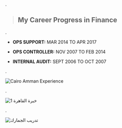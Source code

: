 .

> ## My Career Progress in Finance

.
- **OPS SUPPORT:**	MAR 2014 TO APR 2017




- **OPS CONTROLLER:** 	NOV 2007 TO FEB 2014	                                                                                                                                      




- **INTERNAL AUDIT:**	SEPT 2006 TO OCT 2007

.

![Cairo Amman Experience](https://github.com/nancyalaswad90/nancyalaswad90/assets/36210723/d8fe61d3-9193-4fa9-b13a-a1b86fdb5aaf)



.



![خبرة القاهرة 1](https://github.com/nancyalaswad90/nancyalaswad90/assets/36210723/03733aa3-db0a-463d-be9b-ab56a75a3632)


.


![تدريب الجمارك ](https://github.com/nancyalaswad90/nancyalaswad90/assets/36210723/d2020abe-dee5-4973-adf2-eb845d44f78d)
